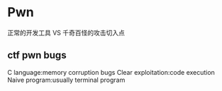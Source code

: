 # Pwn

正常的开发工具 VS 千奇百怪的攻击切入点

## ctf pwn bugs

C language:memory corruption bugs
Clear exploitation:code execution
Naive program:usually terminal program

